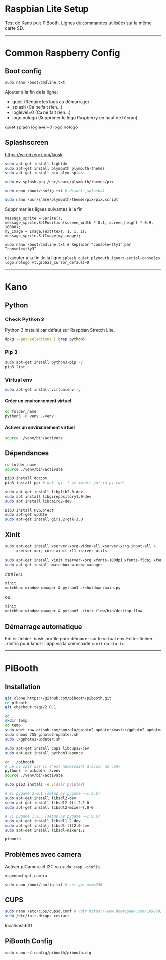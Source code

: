# Raspbian Lite Setup

Test de Kano puis PiBooth. Lignes de commandes utilisées sur la même carte SD.

---

# Common Raspberry Config

## Boot config

```bash
sudo nano /boot/cmdline.txt
```

Ajouter à la fin de la ligne:

- quiet (Réduire les logs au démarrage)
- splash (Ca ne fait rien...)
- loglevel=0 (Ca ne fait rien...)
- logo.nologo (Supprimer le logo Raspberry en haut de l'écran)

quiet splash loglevel=0 logo.nologo

## Splashscreen

https://wiredzero.com/kiosk

```bash
sudo apt-get install lightdm
sudo apt-get install plymouth plymouth-themes
sudo apt-get install pix-plym-splash

sudo mv splash.png /usr/share/plymouth/themes/pix

sudo nano /boot/config.txt # disable_splash=1
```

```bash
sudo nano /usr/share/plymouth/themes/pix/pix.script
```

Supprimer les lignes suivantes à la fin: 

```
message_sprite = Sprite();
message_sprite.SetPosition(screen_width * 0.1, screen_height * 0.9, 10000);
my_image = Image.Text(text, 1, 1, 1);
message_sprite.SetImage(my_image);
```

```
sudo nano /boot/cmdline.txt # Replacer “console=tty1” par “console=tty3”
```
et ajouter à la fin de la ligne `splash quiet plymouth.ignore-serial-consoles logo.nologo vt.global_cursor_default=0`

---

# Kano 

## Python

### Check Python 3
Python 3 installé par défaut sur Raspbian Stretch Lite.

```bash
dpkg --get-selections | grep python3
```

### Pip 3

```bash
sudo apt-get install python3-pip -y
pip3 list
```

### Virtual env

```bash
sudo apt-get install virtualenv -y
```

#### Créer un environnement virtuel

```bash
cd folder_name
python3 -m venv ./venv
```

#### Activer un environnement virtuel

```bash
source ./venv/bin/activate
```

## Dépendances

```bash
cd folder_name
source ./venv/bin/activate

pip3 install docopt
pip3 install pgi # not 'gi' ! => import pgi in py code

sudo apt-get install libglib2.0-dev
sudo apt install libgirepository1.0-dev
sudo apt install libcairo2-dev

pip3 install PyGObject
sudo apt-get update
sudo apt-get install gir1.2-gtk-3.0
```

## Xinit

```bash
sudo apt-get install xserver-xorg-video-all xserver-xorg-input-all \
     xserver-xorg-core xinit x11-xserver-utils
     
sudo apt-get install xinit xserver-xorg xfonts-100dpi xfonts-75dpi xfonts-cyrillic xfonts-scalable xinput
sudo apt-get install matchbox-window-manager
```

###Test

```bash
xinit
matchbox-window-manager & python3 ./shutdown/main.py
```
ou
```bash
xinit
matchbox-window-manager & python3 ./init_flow/bin/desktop-flow
```

## Démarrage automatique

Editer fichier .bash_profile pour démarrer sur le virtual env.
Editer fichier .xinitrc pour lancer l'app via la commande `xinit` ou `startx`.

---

# PiBooth

## Installation

```bash
git clone https://github.com/pibooth/pibooth.git 
cd pibooth
git checkout tags/2.0.1

cd ..
mkdir temp
cd temp
sudo wget raw.github.com/gonzalo/gphoto2-updater/master/gphoto2-updater.sh
sudo chmod 755 gphoto2-updater.sh
sudo ./gphoto2-updater.sh

sudo apt-get install cups libcups2-dev
sudo apt-get install python3-opencv

cd ../pibooth
# Je ne sais pas si c'est nécessaire d'avoir un venv
python3 -m pibooth ./venv
source ./venv/bin/activate

sudo pip3 install -e .[dslr,printer]

# Si pygame 2.0.1 (setup.py pygame >=1.9.6)
sudo apt-get install libsdl2-dev
sudo apt-get install libsdl2-ttf-2.0-0
sudo apt-get install libsdl2-mixer-2.0-0

# Si pygame 1.9.6 (setup.py pygame ==1.9.6)
sudo apt-get install libsdl1.2-dev
sudo apt-get install libsdl-ttf2.0-dev
sudo apt-get install libsdl-mixer1.2
```

```bash
pibooth
```

## Problèmes avec camera

Activer piCamera et I2C via `sudo raspi-config`.

```bash
vcgencmd get_camera
```

```bash
sudo nano /boot/config.txt # set gpu_mem=256
```

## CUPS

```bash
sudo nano /etc/cups/cupsd.conf # Voir https://www.howtogeek.com/169679/how-to-add-a-printer-to-your-raspberry-pi-or-other-linux-computer/
sudo /etc/init.d/cups restart
```
localhost:631

## PiBooth Config

```bash
sudo nano ~/.config/pibooth/pibooth.cfg
```


